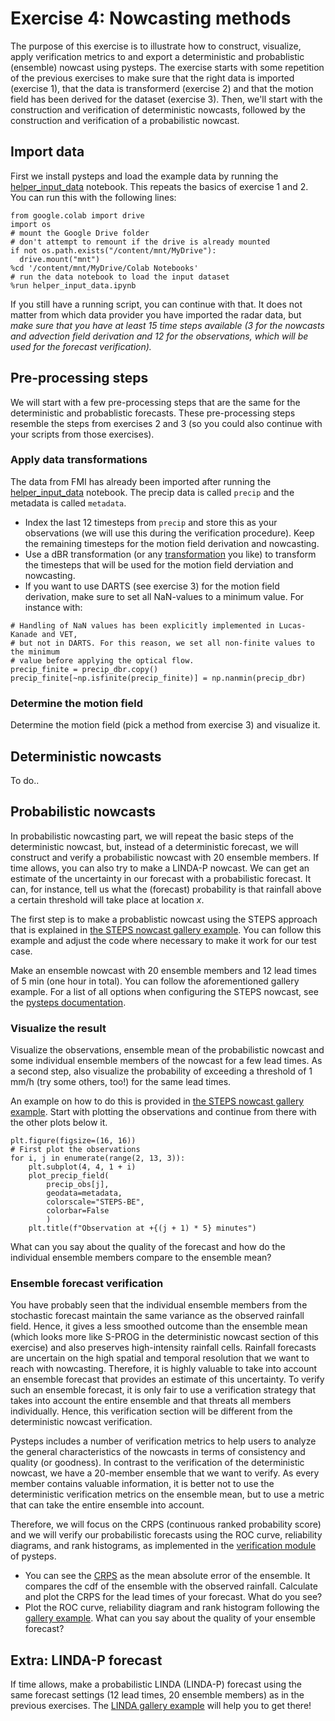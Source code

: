 # Exercise 4: Nowcasting methods
The purpose of this exercise is to illustrate how to construct, visualize, apply verification metrics to and export a deterministic and probablistic (ensemble) nowcast using pysteps. The exercise starts with some repetition of the previous exercises to make sure that the right data is imported (exercise 1), that the data is transformerd (exercise 2) and that the motion field has been derived for the dataset (exercise 3). Then, we'll start with the construction and verification of deterministic nowcasts, followed by the construction and verification of a probabilistic nowcast.

## Import data
First we install pysteps and load the example data by running the [helper_input_data](https://github.com/pySTEPS/ERAD-nowcasting-course-2022/blob/hands-on-users/hands-on-session-users/notebooks/helper_input_data.ipynb) notebook. This repeats the basics of exercise 1 and 2. You can run this with the following lines: 

```
from google.colab import drive
import os
# mount the Google Drive folder
# don't attempt to remount if the drive is already mounted
if not os.path.exists("/content/mnt/MyDrive"):
  drive.mount("mnt")
%cd '/content/mnt/MyDrive/Colab Notebooks'
# run the data notebook to load the input dataset
%run helper_input_data.ipynb
```

If you still have a running script, you can continue with that. It does not matter from which data provider you have imported the radar data, but *make sure that you have at least 15 time steps available (3 for the nowcasts and advection field derivation and 12 for the observations, which will be used for the forecast verification).*

## Pre-processing steps
We will start with a few pre-processing steps that are the same for the deterministic and probablistic forecasts. These pre-processing steps resemble the steps from exercises 2 and 3 (so you could also continue with your scripts from those exercises). 

### Apply data transformations
The data from FMI has already been imported after running the [helper_input_data](https://github.com/pySTEPS/ERAD-nowcasting-course-2022/blob/hands-on-users/hands-on-session-users/notebooks/helper_input_data.ipynb) notebook. The precip data is called `precip` and the metadata is called `metadata`.

- Index the last 12 timesteps from `precip` and store this as your observations (we will use this during the verification procedure). Keep the remaining timesteps for the motion field derivation and nowcasting.
- Use a dBR transformation (or any [transformation](https://pysteps.readthedocs.io/en/latest/auto_examples/data_transformations.html#sphx-glr-auto-examples-data-transformations-py) you like) to transform the timesteps that will be used for the motion field derviation and nowcasting. 
- If you want to use DARTS (see exercise 3) for the motion field derivation, make sure to set all NaN-values to a minimum value. For instance with: 
```
# Handling of NaN values has been explicitly implemented in Lucas-Kanade and VET,
# but not in DARTS. For this reason, we set all non-finite values to the minimum
# value before applying the optical flow.
precip_finite = precip_dbr.copy()
precip_finite[~np.isfinite(precip_finite)] = np.nanmin(precip_dbr)
``` 

### Determine the motion field
Determine the motion field (pick a method from exercise 3) and visualize it.


## Deterministic nowcasts

To do..

## Probabilistic nowcasts
In probabilistic nowcasting part, we will repeat the basic steps of the deterministic nowcast, but, instead of a deterministic forecast, we will construct and verify a probabilistic nowcast with 20 ensemble members. If time allows, you can also try to make a LINDA-P nowcast. We can get an estimate of the uncertainty in our forecast with a probabilistic forecast. It can, for instance, tell us what the (forecast) probability is that rainfall above a certain threshold will take place at location *x*. 

The first step is to make a probablistic nowcast using the STEPS approach that is explained in [the STEPS nowcast gallery example](https://pysteps.readthedocs.io/en/latest/auto_examples/plot_steps_nowcast.html#stochastic-nowcast-with-steps). You can follow this example and adjust the code where necessary to make it work for our test case.

Make an ensemble nowcast with 20 ensemble members and 12 lead times of 5 min (one hour in total). You can follow the aforementioned gallery example. For a list of all options when configuring the STEPS nowcast, see the [pysteps documentation](https://pysteps.readthedocs.io/en/latest/pysteps_reference/nowcasts.html#pysteps-nowcasts-steps).

### Visualize the result
Visualize the observations, ensemble mean of the probabilistic nowcast and some individual ensemble members of the nowcast for a few lead times. As a second step, also visualize the probability of exceeding a threshold of 1 mm/h (try some others, too!) for the same lead times. 

An example on how to do this is provided in [the STEPS nowcast gallery example](https://pysteps.readthedocs.io/en/latest/auto_examples/plot_steps_nowcast.html#stochastic-nowcast-with-steps). Start with plotting the observations and continue from there with the other plots below it. 
```
plt.figure(figsize=(16, 16))
# First plot the observations
for i, j in enumerate(range(2, 13, 3)):
    plt.subplot(4, 4, 1 + i)
    plot_precip_field(
        precip_obs[j], 
        geodata=metadata, 
        colorscale="STEPS-BE", 
        colorbar=False
        )
    plt.title(f"Observation at +{(j + 1) * 5} minutes")
```

What can you say about the quality of the forecast and how do the individual ensemble members compare to the ensemble mean?

### Ensemble forecast verification
You have probably seen that the individual ensemble members from the stochastic forecast maintain the same variance as the observed rainfall field. Hence, it gives a less smoothed outcome than the ensemble mean (which looks more like S-PROG in the deterministic nowcast section of this exercise) and also preserves high-intensity rainfall cells. Rainfall forecasts are uncertain on the high spatial and temporal resolution that we want to reach with nowcasting. Therefore, it is highly valuable to take into account an ensemble forecast that provides an estimate of this uncertainty. To verify such an ensemble forecast, it is only fair to use a verification strategy that takes into account the entire ensemble and that threats all members individually. Hence, this verification section will be different from the deterministic nowcast verification. 

Pysteps includes a number of verification metrics to help users to analyze the general characteristics of the nowcasts in terms of consistency and quality (or goodness). In contrast to the verification of the deterministic nowcast, we have a 20-member ensemble that we want to verify. As every member contains valuable information, it is better not to use the deterministic verification metrics on the ensemble mean, but to use a metric that can take the entire ensemble into account. 

Therefore, we will focus on the CRPS (continuous ranked probability score) and we will verify our probabilistic forecasts using the ROC curve, reliability diagrams, and rank histograms, as implemented in the [verification module](https://pysteps.readthedocs.io/en/latest/pysteps_reference/verification.html) of pysteps.

- You can see the [CRPS](https://pysteps.readthedocs.io/en/latest/generated/pysteps.verification.probscores.CRPS.html#pysteps.verification.probscores.CRPS) as the mean absolute error of the ensemble. It compares the cdf of the ensemble with the observed rainfall. Calculate and plot the CRPS for the lead times of your forecast. What do you see?
- Plot the ROC curve, reliability diagram and rank histogram following the [gallery example](https://pysteps.readthedocs.io/en/latest/auto_examples/plot_ensemble_verification.html#sphx-glr-auto-examples-plot-ensemble-verification-py). What can you say about the quality of your ensemble forecast?


## Extra: LINDA-P forecast
If time allows, make a probabilistic LINDA (LINDA-P) forecast using the same forecast settings (12 lead times, 20 ensemble members) as in the previous exercises. The [LINDA gallery example](https://pysteps.readthedocs.io/en/latest/auto_examples/linda_nowcasts.html#sphx-glr-auto-examples-linda-nowcasts-py) will help you to get there!


